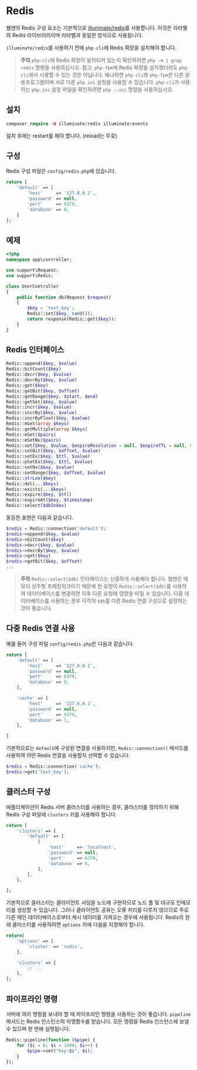 # Redis

웹맨의 Redis 구성 요소는 기본적으로 [illuminate/redis](https://github.com/illuminate/redis)를 사용합니다. 이것은 라라벨의 Redis 라이브러리이며 라라벨과 동일한 방식으로 사용됩니다.

`illuminate/redis`를 사용하기 전에 `php-cli`에 Redis 확장을 설치해야 합니다.

> **주의**
> `php-cli`에 Redis 확장이 설치되어 있는지 확인하려면 `php -m | grep redis` 명령을 사용하십시오. 참고: `php-fpm`에 Redis 확장을 설치했더라도 `php-cli`에서 사용할 수 있는 것은 아닙니다. 왜냐하면 `php-cli`와 `php-fpm`은 다른 응용프로그램이며 서로 다른 `php.ini` 설정을 사용할 수 있습니다. `php-cli`가 사용하는 `php.ini` 설정 파일을 확인하려면 `php --ini` 명령을 사용하십시오.

## 설치

```php
composer require -W illuminate/redis illuminate/events
```

설치 후에는 restart를 해야 합니다. (reload는 무효)

## 구성

Redis 구성 파일은 `config/redis.php`에 있습니다. 

```php
return [
    'default' => [
        'host'     => '127.0.0.1',
        'password' => null,
        'port'     => 6379,
        'database' => 0,
    ]
];
```

## 예제

```php
<?php
namespace app\controller;

use support\Request;
use support\Redis;

class UserController
{
    public function db(Request $request)
    {
        $key = 'test_key';
        Redis::set($key, rand());
        return response(Redis::get($key));
    }
}
```

## Redis 인터페이스
```php
Redis::append($key, $value)
Redis::bitCount($key)
Redis::decr($key, $value)
Redis::decrBy($key, $value)
Redis::get($key)
Redis::getBit($key, $offset)
Redis::getRange($key, $start, $end)
Redis::getSet($key, $value)
Redis::incr($key, $value)
Redis::incrBy($key, $value)
Redis::incrByFloat($key, $value)
Redis::mGet(array $keys)
Redis::getMultiple(array $keys)
Redis::mSet($pairs)
Redis::mSetNx($pairs)
Redis::set($key, $value, $expireResolution = null, $expireTTL = null, $flag = null)
Redis::setBit($key, $offset, $value)
Redis::setEx($key, $ttl, $value)
Redis::pSetEx($key, $ttl, $value)
Redis::setNx($key, $value)
Redis::setRange($key, $offset, $value)
Redis::strLen($key)
Redis::del(...$keys)
Redis::exists(...$keys)
Redis::expire($key, $ttl)
Redis::expireAt($key, $timestamp)
Redis::select($dbIndex)
```
동등한 표현은 다음과 같습니다.
```php
$redis = Redis::connection('default');
$redis->append($key, $value)
$redis->bitCount($key)
$redis->decr($key, $value)
$redis->decrBy($key, $value)
$redis->get($key)
$redis->getBit($key, $offset)
...
```

> **주의**
> `Redis::select($db)` 인터페이스는 신중하게 사용해야 합니다. 웹맨은 메모리 상주형 프레임워크이기 때문에 한 요청이 `Redis::select($db)`를 사용하여 데이터베이스를 변경하면 이후 다른 요청에 영향을 미칠 수 있습니다. 다중 데이터베이스를 사용하는 경우 각각의 `$db`를 다른 Redis 연결 구성으로 설정하는 것이 좋습니다.

## 다중 Redis 연결 사용

예를 들어 구성 파일 `config/redis.php`은 다음과 같습니다.

```php
return [
    'default' => [
        'host'     => '127.0.0.1',
        'password' => null,
        'port'     => 6379,
        'database' => 0,
    ],

    'cache' => [
        'host'     => '127.0.0.1',
        'password' => null,
        'port'     => 6379,
        'database' => 1,
    ],

]
```

기본적으로는 `default`에 구성된 연결을 사용하지만, `Redis::connection()` 메서드를 사용하여 어떤 Redis 연결을 사용할지 선택할 수 있습니다.

```php
$redis = Redis::connection('cache');
$redis->get('test_key');
```

## 클러스터 구성

애플리케이션이 Redis 서버 클러스터를 사용하는 경우, 클러스터를 정의하기 위해 Redis 구성 파일에 `clusters` 키를 사용해야 합니다.

```php
return [
    'clusters' => [
        'default' => [
            [
                'host'     => 'localhost',
                'password' => null,
                'port'     => 6379,
                'database' => 0,
            ],
        ],
    ],

];
```

기본적으로 클러스터는 클라이언트 샤딩을 노드에 구현하므로 노드 풀 및 대규모 인메모리를 생성할 수 있습니다. 그러나 클라이언트 공유는 오류 처리를 다루지 않으므로 주로 다른 메인 데이터베이스로부터 캐시 데이터를 가져오는 경우에 사용됩니다. Redis의 원래 클러스터를 사용하려면 `options` 키에 다음을 지정해야 합니다.

```php
return[
    'options' => [
        'cluster' => 'redis',
    ],

    'clusters' => [
        // ...
    ],
];
```

## 파이프라인 명령

서버에 여러 명령을 보내야 할 때 파이프라인 명령을 사용하는 것이 좋습니다. `pipeline` 메서드는 Redis 인스턴스의 익명함수를 받습니다. 모든 명령을 Redis 인스턴스에 보낼 수 있으며 한 번에 실행됩니다.

```php
Redis::pipeline(function ($pipe) {
    for ($i = 0; $i < 1000; $i++) {
        $pipe->set("key:$i", $i);
    }
});
```
